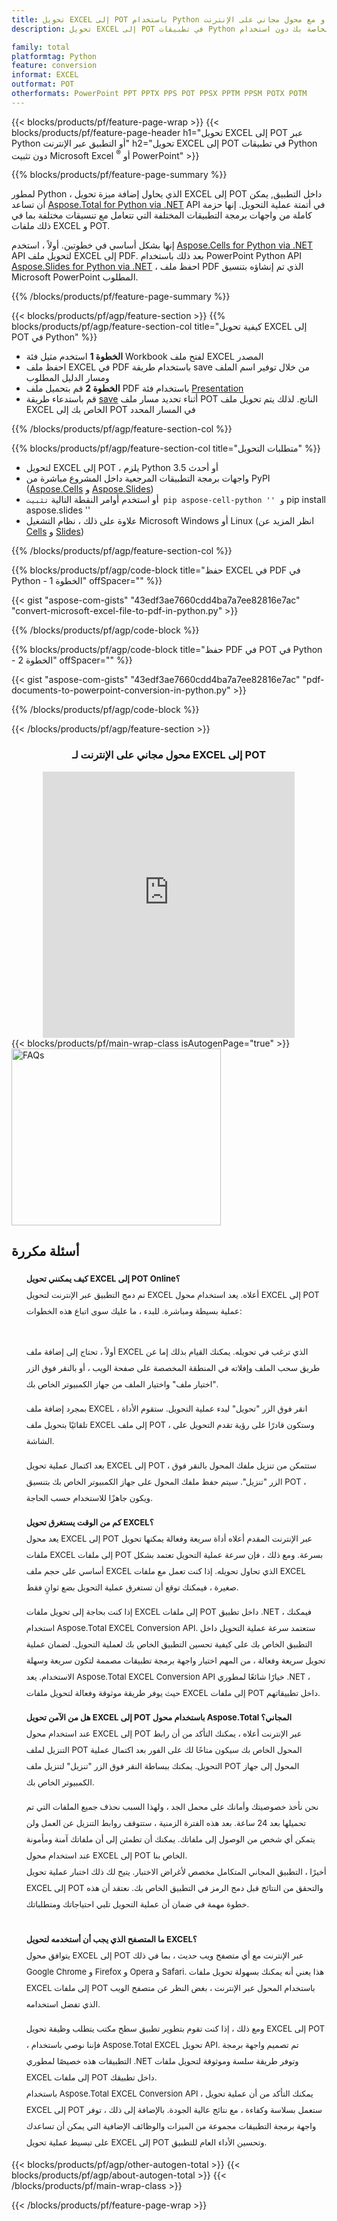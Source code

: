 ```yaml
---
title: تحويل EXCEL إلى POT باستخدام Python أو مع محول مجاني على الإنترنت
description: تحويل EXCEL إلى POT في تطبيقات Python الخاصة بك دون استخدام Microsoft Office أو عبر الإنترنت. اختبر محول EXCEL إلى POT على الإنترنت مجانًا بسرعة قبل دمج الكود. 

family: total
platformtag: Python
feature: conversion
informat: EXCEL
outformat: POT
otherformats: PowerPoint PPT PPTX PPS POT PPSX PPTM PPSM POTX POTM
---
```

{{< blocks/products/pf/feature-page-wrap >}}
{{< blocks/products/pf/feature-page-header h1="تحويل EXCEL إلى POT عبر Python أو التطبيق عبر الإنترنت" h2="تحويل EXCEL إلى POT في تطبيقات Python دون تثبيت Microsoft Excel <sup>&reg;</sup> أو PowerPoint" >}}

{{% blocks/products/pf/feature-page-summary %}}

لمطور Python ، الذي يحاول إضافة ميزة تحويل EXCEL إلى POT داخل التطبيق, يمكن أن تساعد [Aspose.Total for Python via .NET](https://products.aspose.com/total/python-net/) API في أتمتة عملية التحويل. إنها حزمة كاملة من واجهات برمجة التطبيقات المختلفة التي تتعامل مع تنسيقات مختلفة بما في ذلك ملفات EXCEL و POT.

إنها بشكل أساسي في خطوتين. أولاً ، استخدم [Aspose.Cells for Python via .NET](https://products.aspose.com/cells/python-net/) API لتحويل ملف EXCEL إلى PDF. بعد ذلك باستخدام PowerPoint Python API [Aspose.Slides for Python via .NET](https://products.aspose.com/slides/python-net/) ، احفظ ملف PDF الذي تم إنشاؤه بتنسيق Microsoft PowerPoint المطلوب. 

{{% /blocks/products/pf/feature-page-summary %}}

{{< blocks/products/pf/agp/feature-section >}}
{{% blocks/products/pf/agp/feature-section-col title="كيفية تحويل EXCEL إلى POT في Python" %}}
- **الخطوة 1** استخدم مثيل فئة Workbook لفتح ملف EXCEL المصدر 
- احفظ ملف EXCEL في PDF باستخدام طريقة save من خلال توفير اسم الملف ومسار الدليل المطلوب
-  **الخطوة 2** قم بتحميل ملف PDF باستخدام فئة [Presentation](https://reference.aspose.com/slides/python-net/aspose.slides/presentation/)
-  قم باستدعاء طريقة [save](https://reference.aspose.com/slides/python-net/aspose.slides/presentation/) أثناء تحديد مسار ملف POT الناتج. لذلك يتم تحويل ملف EXCEL الخاص بك إلى POT في المسار المحدد

{{% /blocks/products/pf/agp/feature-section-col %}}

{{% blocks/products/pf/agp/feature-section-col title="متطلبات التحويل" %}}

- لتحويل EXCEL إلى POT ، يلزم Python 3.5 أو أحدث
- واجهات برمجة التطبيقات المرجعية داخل المشروع مباشرة من PyPI ([Aspose.Cells](https://pypi.org/project/aspose-cells-python/) و [Aspose.Slides](https://pypi.org/project/Aspose.Slides/))
-  أو استخدم أوامر النقطة التالية `` تثبيت pip aspose-cell-python '' و `` pip install aspose.slides ''
-  علاوة على ذلك ، نظام التشغيل Microsoft Windows أو Linux (انظر المزيد عن [Cells](https://docs.aspose.com/cells/python-net/getting-started/#installation) و [Slides](https://docs.aspose.com/slides/python-net/system-requirements/))
 

{{% /blocks/products/pf/agp/feature-section-col %}}

{{% blocks/products/pf/agp/code-block title="حفظ EXCEL في PDF في Python - الخطوة 1" offSpacer="" %}}

{{< gist "aspose-com-gists" "43edf3ae7660cdd4ba7a7ee82816e7ac" "convert-microsoft-excel-file-to-pdf-in-python.py" >}}

{{% /blocks/products/pf/agp/code-block %}}

{{% blocks/products/pf/agp/code-block title="حفظ PDF في POT في Python - الخطوة 2" offSpacer="" %}}

{{< gist "aspose-com-gists" "43edf3ae7660cdd4ba7a7ee82816e7ac" "pdf-documents-to-powerpoint-conversion-in-python.py" >}}

{{% /blocks/products/pf/agp/code-block %}}

{{< /blocks/products/pf/agp/feature-section >}}

<div class="container-fluid agp-content bg-white aboutfile box-1 vh100 section nopbtm">
<div class=container>
<div class=row>
<div class="demobox tc col-md-12 padding-0" align="center">

<h3>محول مجاني على الإنترنت لـ EXCEL إلى POT</h3>

<iframe title="pot to xlsx" style="border: none; height: 426px;" scrolling="no" src="https://total-conversion-app-65z5r2lp.qa.k8s.dynabic.com/?to=pot&from=xlsx" id="child-iframe" width="80%"></iframe>

</div></div>
</div></div>
{{< blocks/products/pf/main-wrap-class isAutogenPage="true" >}}
<style>.howtolist li{margin-right: 0!important;line-height: 26px;position: relative;margin-bottom: 10px;font-size: 13px;list-style-type: none;}</style>
<div class="col-md-12 tl bg-gray-dark howtolist section">
  <a class="anchor" name="faqpage"></a>
  <div class="container tl dflex" itemscope="" itemtype="https://schema.org/FAQPage">
      <div class="col-md-4 howtosectiongfx">
          <img class="social-panel-hide-on-mobile" src="https://www.groupdocs.cloud/templates/brand/images/groupdocs/conversion/groupdocs_conversion-brand.png" alt="FAQs" width="335" height="283">
      </div>
      <div class="howtosection col-md-8">
          <div>
              <h2>أسئلة مكررة</h2>
              <ul>
                  <li itemscope="" itemprop="mainEntity" itemtype="https://schema.org/Question">
                      <div>
                          <span itemprop="name"><b>كيف يمكنني تحويل EXCEL إلى POT Online؟</b></span>
                      </div>
                      <div itemscope="" itemprop="acceptedAnswer" itemtype="https://schema.org/Answer">
                          <span itemprop="text">تم دمج التطبيق عبر الإنترنت لتحويل EXCEL أعلاه. يعد استخدام محول EXCEL إلى POT عملية بسيطة ومباشرة. للبدء ، ما عليك سوى اتباع هذه الخطوات: <br /> <br />

أولاً ، تحتاج إلى إضافة ملف EXCEL الذي ترغب في تحويله. يمكنك القيام بذلك إما عن طريق سحب الملف وإفلاته في المنطقة المخصصة على صفحة الويب ، أو بالنقر فوق الزر "اختيار ملف" واختيار الملف من جهاز الكمبيوتر الخاص بك. <br />

بمجرد إضافة ملف EXCEL ، انقر فوق الزر "تحويل" لبدء عملية التحويل. ستقوم الأداة تلقائيًا بتحويل ملف EXCEL إلى ملف POT ، وستكون قادرًا على رؤية تقدم التحويل على الشاشة. <br />

بعد اكتمال عملية تحويل EXCEL إلى POT ، ستتمكن من تنزيل ملفك المحول بالنقر فوق الزر "تنزيل". سيتم حفظ ملفك المحول على جهاز الكمبيوتر الخاص بك بتنسيق POT ، ويكون جاهزًا للاستخدام حسب الحاجة.</span>
                      </div>
                  </li>
                  <li itemscope="" itemprop="mainEntity" itemtype="https://schema.org/Question">
                      <div>
                          <span itemprop="name"><b>كم من الوقت يستغرق تحويل EXCEL؟</b></span>
                      </div>
                      <div itemscope="" itemprop="acceptedAnswer" itemtype="https://schema.org/Answer">
                          <span itemprop="text">يعد محول EXCEL إلى POT عبر الإنترنت المقدم أعلاه أداة سريعة وفعالة يمكنها تحويل ملفات EXCEL إلى ملفات POT بسرعة. ومع ذلك ، فإن سرعة عملية التحويل تعتمد بشكل أساسي على حجم ملف EXCEL الذي تحاول تحويله. إذا كنت تعمل مع ملفات EXCEL صغيرة ، فيمكنك توقع أن تستغرق عملية التحويل بضع ثوانٍ فقط. <br />

إذا كنت بحاجة إلى تحويل ملفات EXCEL إلى ملفات POT داخل تطبيق .NET ، فيمكنك استخدام Aspose.Total EXCEL Conversion API. ستعتمد سرعة عملية التحويل داخل التطبيق الخاص بك على كيفية تحسين التطبيق الخاص بك لعملية التحويل. لضمان عملية تحويل سريعة وفعالة ، من المهم اختيار واجهة برمجة تطبيقات مصممة لتكون سريعة وسهلة الاستخدام. يعد Aspose.Total EXCEL Conversion API خيارًا شائعًا لمطوري .NET ، حيث يوفر طريقة موثوقة وفعالة لتحويل ملفات EXCEL إلى ملفات POT داخل تطبيقاتهم.</span>
                      </div>
                  </li>
                  <li itemscope="" itemprop="mainEntity" itemtype="https://schema.org/Question">
                      <div>
                          <span itemprop="name"><b>هل من الآمن تحويل EXCEL إلى POT باستخدام محول Aspose.Total المجاني؟</b></span>
                      </div>
                      <div itemscope="" itemprop="acceptedAnswer" itemtype="https://schema.org/Answer">
                          <span itemprop="text">عند استخدام محول EXCEL إلى POT عبر الإنترنت أعلاه ، يمكنك التأكد من أن رابط التنزيل لملف POT المحول الخاص بك سيكون متاحًا لك على الفور بعد اكتمال عملية التحويل. يمكنك ببساطة النقر فوق الزر "تنزيل" لتنزيل ملف POT المحول إلى جهاز الكمبيوتر الخاص بك. <br />

نحن نأخذ خصوصيتك وأمانك على محمل الجد ، ولهذا السبب نحذف جميع الملفات التي تم تحميلها بعد 24 ساعة. بعد هذه الفترة الزمنية ، ستتوقف روابط التنزيل عن العمل ولن يتمكن أي شخص من الوصول إلى ملفاتك. يمكنك أن تطمئن إلى أن ملفاتك آمنة ومأمونة عند استخدام محول EXCEL إلى POT الخاص بنا.
<br />
أخيرًا ، التطبيق المجاني المتكامل مخصص لأغراض الاختبار. يتيح لك ذلك اختبار عملية تحويل EXCEL إلى POT والتحقق من النتائج قبل دمج الرمز في التطبيق الخاص بك. نعتقد أن هذه خطوة مهمة في ضمان أن عملية التحويل تلبي احتياجاتك ومتطلباتك.</span>
                      </div>
                  </li>                 
                  <li itemscope="" itemprop="mainEntity" itemtype="https://schema.org/Question">
                      <div>
                          <span itemprop="name"><b>ما المتصفح الذي يجب أن أستخدمه لتحويل EXCEL؟</b></span>
                      </div>
                      <div itemscope="" itemprop="acceptedAnswer" itemtype="https://schema.org/Answer">
                          <span itemprop="text">يتوافق محول EXCEL إلى POT عبر الإنترنت مع أي متصفح ويب حديث ، بما في ذلك Google Chrome و Firefox و Opera و Safari. هذا يعني أنه يمكنك بسهولة تحويل ملفات EXCEL إلى ملفات POT باستخدام المحول عبر الإنترنت ، بغض النظر عن متصفح الويب الذي تفضل استخدامه. <br />

ومع ذلك ، إذا كنت تقوم بتطوير تطبيق سطح مكتب يتطلب وظيفة تحويل EXCEL إلى POT ، فإننا نوصي باستخدام Aspose.Total EXCEL تحويل API. تم تصميم واجهة برمجة التطبيقات هذه خصيصًا لمطوري .NET وتوفر طريقة سلسة وموثوقة لتحويل ملفات EXCEL إلى ملفات POT داخل تطبيقك.
<br />
باستخدام Aspose.Total EXCEL Conversion API ، يمكنك التأكد من أن عملية تحويل EXCEL إلى POT ستعمل بسلاسة وكفاءة ، مع نتائج عالية الجودة. بالإضافة إلى ذلك ، توفر واجهة برمجة التطبيقات مجموعة من الميزات والوظائف الإضافية التي يمكن أن تساعدك على تبسيط عملية تحويل EXCEL إلى POT وتحسين الأداء العام للتطبيق.</span>
                      </div>
                  </li>
              </ul>
          </div>
      </div>
  </div>
{{< blocks/products/pf/agp/other-autogen-total >}}
{{< blocks/products/pf/agp/about-autogen-total >}}
{{< /blocks/products/pf/main-wrap-class >}}

{{< /blocks/products/pf/feature-page-wrap >}}